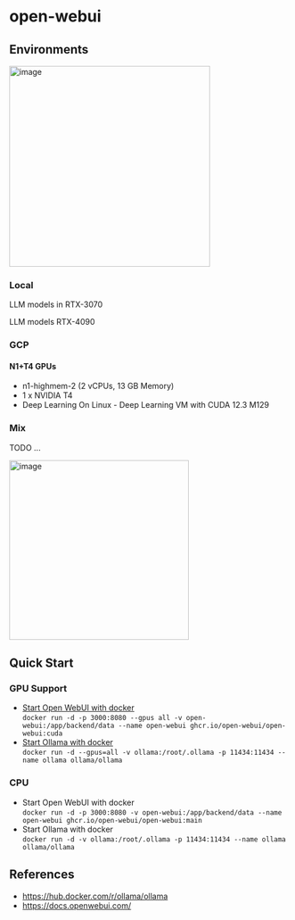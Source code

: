 # open-webui

## Environments
<img width="360" alt="image" src="https://github.com/user-attachments/assets/b92a5833-6d47-4ba2-b217-fb3848ee4dbf" />

### Local
LLM models in RTX-3070


LLM models RTX-4090

### GCP
#### N1+T4 GPUs
- n1-highmem-2 (2 vCPUs, 13 GB Memory)
- 1 x NVIDIA T4
- Deep Learning On Linux - Deep Learning VM with CUDA 12.3 M129

### Mix 
TODO ...

<img width="322" alt="image" src="https://github.com/user-attachments/assets/059069d5-aaf9-49fd-88a8-ef665470a3c2" />

## Quick Start
### GPU Support
* [Start Open WebUI with docker](https://docs.openwebui.com/getting-started/quick-start/#using-gpu-support)  
  `docker run -d -p 3000:8080 --gpus all -v open-webui:/app/backend/data --name open-webui ghcr.io/open-webui/open-webui:cuda` 
* [Start Ollama with docker](https://hub.docker.com/r/ollama/ollama)  
  `docker run -d --gpus=all -v ollama:/root/.ollama -p 11434:11434 --name ollama ollama/ollama`
### CPU
* Start Open WebUI with docker  
  `docker run -d -p 3000:8080 -v open-webui:/app/backend/data --name open-webui ghcr.io/open-webui/open-webui:main`
* Start Ollama with docker  
  `docker run -d -v ollama:/root/.ollama -p 11434:11434 --name ollama ollama/ollama`

## References
* https://hub.docker.com/r/ollama/ollama
* https://docs.openwebui.com/
